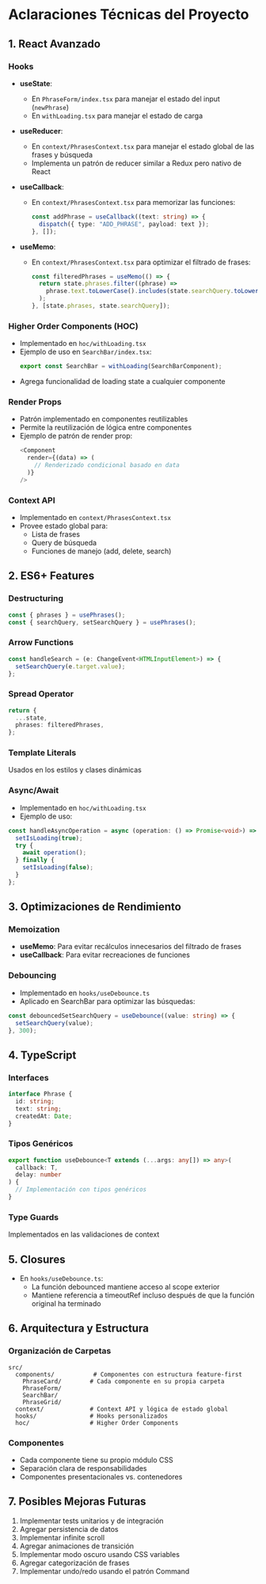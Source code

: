 # Aclaraciones Técnicas del Proyecto

## 1. React Avanzado

### Hooks

- **useState**:

  - En `PhraseForm/index.tsx` para manejar el estado del input (`newPhrase`)
  - En `withLoading.tsx` para manejar el estado de carga

- **useReducer**:

  - En `context/PhrasesContext.tsx` para manejar el estado global de las frases y búsqueda
  - Implementa un patrón de reducer similar a Redux pero nativo de React

- **useCallback**:

  - En `context/PhrasesContext.tsx` para memorizar las funciones:
    ```typescript
    const addPhrase = useCallback((text: string) => {
      dispatch({ type: "ADD_PHRASE", payload: text });
    }, []);
    ```

- **useMemo**:
  - En `context/PhrasesContext.tsx` para optimizar el filtrado de frases:
    ```typescript
    const filteredPhrases = useMemo(() => {
      return state.phrases.filter((phrase) =>
        phrase.text.toLowerCase().includes(state.searchQuery.toLowerCase())
      );
    }, [state.phrases, state.searchQuery]);
    ```

### Higher Order Components (HOC)

- Implementado en `hoc/withLoading.tsx`
- Ejemplo de uso en `SearchBar/index.tsx`:
  ```typescript
  export const SearchBar = withLoading(SearchBarComponent);
  ```
- Agrega funcionalidad de loading state a cualquier componente

### Render Props

- Patrón implementado en componentes reutilizables
- Permite la reutilización de lógica entre componentes
- Ejemplo de patrón de render prop:
  ```typescript
  <Component
    render={(data) => (
      // Renderizado condicional basado en data
    )}
  />
  ```

### Context API

- Implementado en `context/PhrasesContext.tsx`
- Provee estado global para:
  - Lista de frases
  - Query de búsqueda
  - Funciones de manejo (add, delete, search)

## 2. ES6+ Features

### Destructuring

```typescript
const { phrases } = usePhrases();
const { searchQuery, setSearchQuery } = usePhrases();
```

### Arrow Functions

```typescript
const handleSearch = (e: ChangeEvent<HTMLInputElement>) => {
  setSearchQuery(e.target.value);
};
```

### Spread Operator

```typescript
return {
  ...state,
  phrases: filteredPhrases,
};
```

### Template Literals

Usados en los estilos y clases dinámicas

### Async/Await

- Implementado en `hoc/withLoading.tsx`
- Ejemplo de uso:

```typescript
const handleAsyncOperation = async (operation: () => Promise<void>) => {
  setIsLoading(true);
  try {
    await operation();
  } finally {
    setIsLoading(false);
  }
};
```

## 3. Optimizaciones de Rendimiento

### Memoization

- **useMemo**: Para evitar recálculos innecesarios del filtrado de frases
- **useCallback**: Para evitar recreaciones de funciones

### Debouncing

- Implementado en `hooks/useDebounce.ts`
- Aplicado en SearchBar para optimizar las búsquedas:

```typescript
const debouncedSetSearchQuery = useDebounce((value: string) => {
  setSearchQuery(value);
}, 300);
```

## 4. TypeScript

### Interfaces

```typescript
interface Phrase {
  id: string;
  text: string;
  createdAt: Date;
}
```

### Tipos Genéricos

```typescript
export function useDebounce<T extends (...args: any[]) => any>(
  callback: T,
  delay: number
) {
  // Implementación con tipos genéricos
}
```

### Type Guards

Implementados en las validaciones de context

## 5. Closures

- En `hooks/useDebounce.ts`:
  - La función debounced mantiene acceso al scope exterior
  - Mantiene referencia a timeoutRef incluso después de que la función original ha terminado

## 6. Arquitectura y Estructura

### Organización de Carpetas

```
src/
  components/           # Componentes con estructura feature-first
    PhraseCard/        # Cada componente en su propia carpeta
    PhraseForm/
    SearchBar/
    PhraseGrid/
  context/             # Context API y lógica de estado global
  hooks/               # Hooks personalizados
  hoc/                 # Higher Order Components
```

### Componentes

- Cada componente tiene su propio módulo CSS
- Separación clara de responsabilidades
- Componentes presentacionales vs. contenedores

## 7. Posibles Mejoras Futuras

1. Implementar tests unitarios y de integración
2. Agregar persistencia de datos
3. Implementar infinite scroll
4. Agregar animaciones de transición
5. Implementar modo oscuro usando CSS variables
6. Agregar categorización de frases
7. Implementar undo/redo usando el patrón Command
